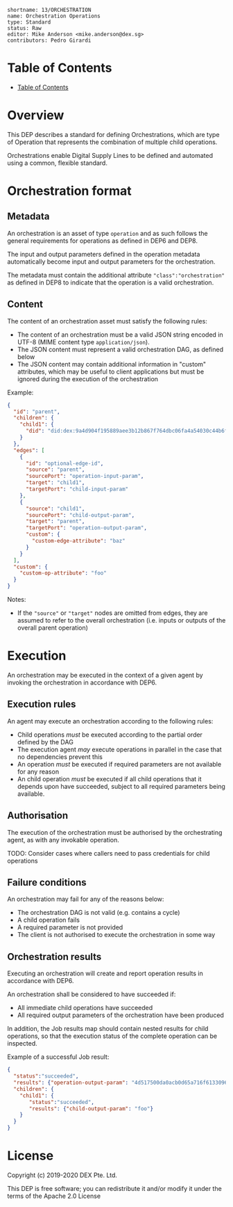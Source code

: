```
shortname: 13/ORCHESTRATION
name: Orchestration Operations
type: Standard
status: Raw
editor: Mike Anderson <mike.anderson@dex.sg>
contributors: Pedro Girardi 
```


Table of Contents
=================

   * [Table of Contents](#table-of-contents)


# Overview

This DEP describes a standard for defining Orchestrations, which are type of Operation that 
represents the combination of multiple child operations.

Orchestrations enable Digital Supply Lines to be defined and automated using a common, flexible 
standard.

# Orchestration format

## Metadata

An orchestration is an asset of type `operation` and as such follows the general requirements for
operations as defined in DEP6 and DEP8.

The input and output parameters defined in the operation metadata automatically become input and 
output parameters for the orchestration.

The metadata must contain the additional attribute `"class":"orchestration"` as defined in DEP8 to
indicate that the operation is a valid orchestration.

## Content

The content of an orchestration asset must satisfy the following rules:
- The content of an orchestration must be a valid JSON string encoded in UTF-8 (MIME content type
`application/json`).
- The JSON content must represent a valid orchestration DAG, as defined below
- The JSON content may contain additional information in "custom" attributes, which may be useful
to client applications but must be ignored during the execution of the orchestration

Example:

```json
{
  "id": "parent",
  "children": {
    "child1": {
      "did": "did:dex:9a4d904f195889aee3b12b867f764dbc06fa4a54030c44b6f805c70f85cb05e7/bd41ffa50baf8fddbfead91c426de45fcaa474773a9278d63bcaa10200591362"
    }
  },
  "edges": [
    {
      "id": "optional-edge-id",
      "source": "parent",
      "sourcePort": "operation-input-param",
      "target": "child1",
      "targetPort": "child-input-param"
    },
    {
      "source": "child1",
      "sourcePort": "child-output-param",
      "target": "parent",
      "targetPort": "operation-output-param",
      "custom": {
        "custom-edge-attribute": "baz"
      }
    }
  ],
  "custom": {
    "custom-op-attribute": "foo"
  }
}
```

Notes:
- If the `"source"` or `"target"` nodes are omitted from edges, they are assumed to refer to the
overall orchestration (i.e. inputs or outputs of the overall parent operation) 

# Execution

An orchestration may be executed in the context of a given agent by invoking the orchestration in 
accordance with DEP6.

## Execution rules

An agent may execute an orchestration according to the following rules:
- Child operations *must* be executed according to the partial order defined by the DAG
- The execution agent *may* execute operations in parallel in the case that no dependencies 
prevent this
- An operation *must* be executed if required parameters are not available for any reason
- An child operation *must* be executed if all child operations that it depends upon have succeeded,
subject to all required parameters being available.

## Authorisation

The execution of the orchestration must be authorised by the orchestrating agent, as with any 
invokable operation.

TODO: Consider cases where callers need to pass credentials for child operations

## Failure conditions

An orchestration may fail for any of the reasons below:
- The orchestration DAG is not valid (e.g. contains a cycle)
- A child operation fails
- A required parameter is not provided
- The client is not authorised to execute the orchestration in some way

## Orchestration results

Executing an orchestration will create and report operation results in accordance with DEP6. 

An orchestration shall be considered to have succeeded if:
- All immediate child operations have succeeded
- All required output parameters of the orchestration have been produced

In addition, the Job results map should contain nested results for child operations, so that
the execution status of the complete operation can be inspected.

Example of a successful Job result:

```json
{ 
  "status":"succeeded",
  "results": {"operation-output-param": "4d517500da0acb0d65a716f61330969334630363ce4a6a9d39691026ac7908ea"},
  "children": {
    "child1": {
       "status":"succeeded",
       "results": {"child-output-param": "foo"}
    }
  }
}
```

# License

Copyright (c) 2019-2020 DEX Pte. Ltd.

This DEP is free software; you can redistribute it and/or modify it under the terms of the Apache 2.0 License

